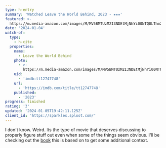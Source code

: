 ```yaml
---
type: h-entry
summary: 'Watched Leave the World Behind, 2023 - ★★★'
featured: >-
  https://m.media-amazon.com/images/M/MV5BMTUzM2I3NDEtMjNhYi00NTQ0LThmZDItZTMyMzM2MjJmZGRjXkEyXkFqcGdeQXVyMTU3NDU4MDg2._V1_SX300.jpg
date: '2024-01-04'
watch-of:
  type:
    - h-cite
  properties:
    name:
      - Leave the World Behind
    photo:
      - >-
        https://m.media-amazon.com/images/M/MV5BMTUzM2I3NDEtMjNhYi00NTQ0LThmZDItZTMyMzM2MjJmZGRjXkEyXkFqcGdeQXVyMTU3NDU4MDg2._V1_SX300.jpg
    uid:
      - 'imdb:tt12747748'
    url:
      - 'https://imdb.com/title/tt12747748'
    published:
      - '2023'
progress: finished
rating: '3'
updated: '2024-01-05T19:42:11.125Z'
client_id: 'https://sparkles.sploot.com/'
---
```

I don't know. Weird. Its the type of movie that deserves discussing to properly figure stuff out even when some of the things seem obvious. I'll be checking out the [book](https://bookshop.org/p/books/leave-the-world-behind-rumaan-alam/16311084) this is based on to get some additional context.
